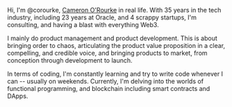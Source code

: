Hi, I'm @corourke, [Cameron O'Rourke](https://www.linkedin.com/in/cameronorourke/) in real life. With 35 years in the tech industry, including 23 years at Oracle, and 4 scrappy startups, I'm consulting, and having a blast with everything Web3. 

I mainly do product management and product development. This is about bringing order to chaos, articulating the product value proposition in a clear, compelling, and credible voice, and bringing products to market, from conception through development to launch.

In terms of coding, I'm constantly learning and try to write code whenever I can -- usually on weekends. Currently, I'm delving into the worlds of functional programming, and blockchain including smart contracts and DApps.

<!---
corourke/corourke is a ✨ special ✨ repository because its `README.md` (this file) appears on your GitHub profile.
You can click the Preview link to take a look at your changes.
--->
